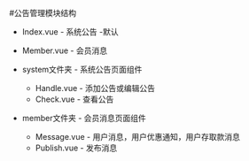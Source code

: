 #公告管理模块结构

- Index.vue - 系统公告 -默认

- Member.vue - 会员消息

- system文件夹 - 系统公告页面组件
   - Handle.vue - 添加公告或编辑公告
   - Check.vue - 查看公告

- member文件夹 - 会员消息页面组件
   - Message.vue - 用户消息，用户优惠通知，用户存取款消息
   - Publish.vue - 发布消息